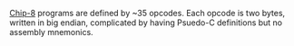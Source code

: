 [Chip-8](https://en.wikipedia.org/wiki/CHIP-8) programs are defined by
~35 opcodes.  Each opcode is two bytes, written in big endian,
complicated by having Psuedo-C definitions but no assembly mnemonics.

